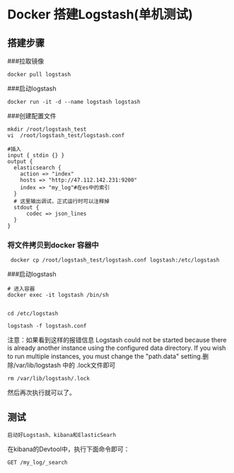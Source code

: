 # Docker 搭建Logstash(单机测试)

## 搭建步骤

###拉取镜像

	docker pull logstash

###启动logstash

	docker run -it -d --name logstash logstash

###创建配置文件

	mkdir /root/logstash_test
	vi  /root/logstash_test/logstash.conf

	#插入
	input { stdin {} }
	output {
	  elasticsearch {
	    action => "index"
	    hosts => "http://47.112.142.231:9200"
	    index => "my_log"#在es中的索引
	  }
	  # 这里输出调试，正式运行时可以注释掉
	  stdout {
	      codec => json_lines
	  }
	}


### 将文件拷贝到docker 容器中

	 docker cp /root/logstash_test/logstash.conf logstash:/etc/logstash

###启动logstash

	# 进入容器
	docker exec -it logstash /bin/sh
	
	
	cd /etc/logstash

	logstash -f logstash.conf

注意：如果看到这样的报错信息 Logstash could not be started because there is already another instance using the configured data directory.  If you wish to run multiple instances, you must change the "path.data" setting.删除/var/lib/logstash 中的 .lock文件即可

	rm /var/lib/logstash/.lock
	

然后再次执行就可以了。


## 测试

	启动好Logstash、kibana和ElasticSearh

在kibana的Devtool中，执行下面命令即可：

	GET /my_log/_search 




	


